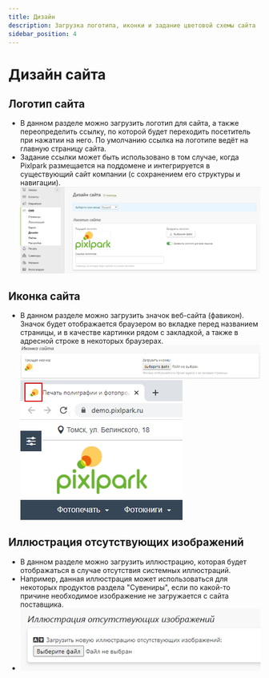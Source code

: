 ```yaml
---
title: Дизайн
description: Загрузка логотипа, иконки и задание цветовой схемы сайта
sidebar_position: 4
---
```


# Дизайн сайта

## Логотип сайта
* В данном разделе можно загрузить логотип для сайта, а также переопределить ссылку, по которой будет переходить посетитель при нажатии на него. По умолчанию ссылка на логотипе ведёт на главную страницу сайта.
* Задание ссылки может быть использовано в том случае, когда Pixlpark размещается на поддомене и интегрируется в существующий сайт компании (с сохранением его структуры и навигации).
![](../_media/cms/cms14.png)

## Иконка сайта
* В данном разделе можно загрузить значок веб-сайта (фавикон). Значок будет отображается браузером во вкладке перед названием страницы, и в качестве картинки рядом с закладкой, а также в адресной строке в некоторых браузерах.
![](../_media/cms/cms15.png)
![](../_media/cms/cms16.png)

## Иллюстрация отсутствующих изображений
* В данном разделе можно загрузить иллюстрацию, которая будет отображаться в случае отсутствия системных иллюстраций.
* Например, данная иллюстрация может использоваться для некоторых продуктов раздела "Сувениры", если по какой-то причине необходимое изображение не загружается с сайта поставщика.
* ![](../_media/cms/cms17.png)
